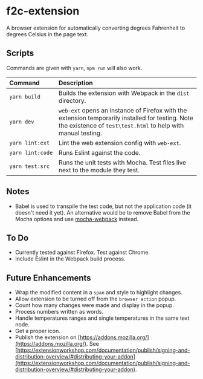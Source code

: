 # f2c-extension

A browser extension for automatically converting degrees Fahrenheit to degrees Celsius in the page text.

## Scripts

Commands are given with `yarn`, `npm run` will also work.

| Command         | Description                                                                   |
| :---             | :---                                                                           |
| <code>yarn&nbsp;build</code>    | Builds the extension with Webpack in the `dist` directory.                    |
| <code>yarn&nbsp;dev</code>      | `web-ext` opens an instance of Firefox with the extension temporarily installed for testing. Note the existence of `test\test.html` to help with manual testing. |
| <code>yarn&nbsp;lint:ext</code> | Lint the web extension config with `web-ext`.                                  |
| <code>yarn&nbsp;lint:code</code> | Runs Eslint against the code.                                                 |
| <code>yarn&nbsp;test:src</code>  | Runs the unit tests with Mocha. Test files live next to the module they test. |

## Notes

* Babel is used to transpile the test code, but not the application code (it doesn't need it yet). An alternative would be to remove Babel from the Mocha options and use [mocha-webpack](https://github.com/zinserjan/mocha-webpack) instead.

## To Do

* Currently tested against Firefox. Test against Chrome.
* Include Eslint in the Webpack build process.

## Future Enhancements

* Wrap the modified content in a `span` and style to highlight changes.
* Allow extension to be turned off from the `browser action` popup.
* Count how many changes were made and display in the popup.
* Process numbers written as words.
* Handle temperatures ranges and single temperatures in the same text node.
* Get a proper icon.
* Publish the extension on [https://addons.mozilla.org/](https://addons.mozilla.org/). See [https://extensionworkshop.com/documentation/publish/signing-and-distribution-overview/#distributing-your-addon](https://extensionworkshop.com/documentation/publish/signing-and-distribution-overview/#distributing-your-addon).
